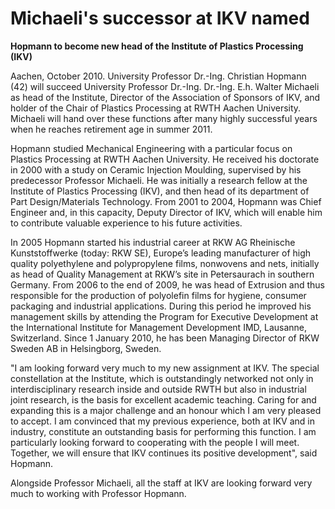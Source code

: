 # Michaeli's successor at IKV named

**Hopmann to become new head of the Institute of Plastics Processing (IKV)**  
  
Aachen, October 2010. University Professor Dr.-Ing. Christian Hopmann (42) will succeed University Professor Dr.-Ing. Dr.-Ing. E.h. Walter Michaeli as head of the Institute, Director of the Association of Sponsors of IKV, and holder of the Chair of Plastics Processing at RWTH Aachen University. Michaeli will hand over these functions after many highly successful years when he reaches retirement age in summer 2011.
<!--break-->
Hopmann studied Mechanical Engineering with a particular focus on Plastics Processing at RWTH Aachen University. He received his doctorate in 2000 with a study on Ceramic Injection Moulding, supervised by his predecessor Professor Michaeli. He was initially a research fellow at the Institute of Plastics Processing (IKV), and then head of its department of Part Design/Materials Technology. From 2001 to 2004, Hopmann was Chief Engineer and, in this capacity, Deputy Director of IKV, which will enable him to contribute valuable experience to his future activities.  

In 2005 Hopmann started his industrial career at RKW AG Rheinische Kunststoffwerke (today: RKW SE), Europe’s leading manufacturer of high quality polyethylene and polypropylene films, nonwovens and nets, initially as head of Quality Management at RKW’s
site in Petersaurach in southern Germany. From 2006 to the end of 2009, he was head of Extrusion and thus responsible for the production of polyolefin films for hygiene, consumer packaging and industrial applications. During this period he improved his management skills by attending the Program for Executive Development at the International Institute for Management Development IMD, Lausanne, Switzerland. Since 1 January 2010, he has been Managing Director of RKW Sweden AB in Helsingborg, Sweden.  

"I am looking forward very much to my new assignment at IKV. The special constellation at the Institute, which is outstandingly networked not only in interdisciplinary research inside and outside RWTH but also in industrial joint research, is the basis for excellent academic teaching. Caring for and expanding this is a major challenge and an honour which I am very pleased to accept. I am convinced that my previous experience, both at IKV and in industry, constitute an outstanding basis for performing this function. I am particularly looking forward to cooperating with the people I will meet. Together, we will ensure that IKV continues its positive development", said Hopmann.  
  
Alongside Professor Michaeli, all the staff at IKV are looking forward very much to working with Professor Hopmann.